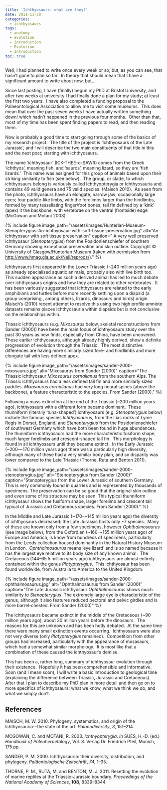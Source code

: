 ```yaml
---
title: 'Ichthyosaurs: what are they?'
date: 2011-11-28
categories:
  - ichthyosaurs
tags:
  - anatomy
  - evolution
  - introduction
  - Evolution
  - Introduction
toc: true
---
```

Well, I had planned to write once every week or so, but, as you can see, that
hasn’t gone to plan so far.  In theory that should mean that I have
a significant amount to write about now, but…

Since last posting, I have (finally) begun my PhD at Bristol University, and
after two weeks at university I had finally done a plan for my study; at least
the first two years.  I have also completed a funding proposal to the
Palaeontological Association to allow me to visit some museums.  This does mean
that over the past seven weeks I have actually written something down! which
hadn’t happened in the previous four months.  Other than that, most of my time
has been spent finding papers to read, and then reading them.

Now is probably a good time to start going through some of the basics of my
research project.  The title of the project is ‘Ichthyosaurs of the Late
Jurassic’, and I will describe the two main constituents of that title in this
and the next post; starting with ichthyosaurs.

The name ‘ichthyosaur’ (ICK-THEE-o-SAWR) comes from the Greek ‘ichthyos’,
meaning fish, and ‘sauros’, meaning lizard, so they are ‘fish lizards.’  This
name was assigned for this group of animals based upon their striking
similarity to fish (see below).  The group, or clade, to which ichthyosaurs
belong is variously called Ichthyopterygia or Ichthyosauria and contains 49
valid genera and 75 valid species. (Maisch 2010).  As seen from the photo,
ichthyosaurs have an elongate, narrow jaw; occasionally large eyes; four
paddle-like limbs, with the forelimbs larger than the hindlimbs, formed by many
tessellating finger/foot bones; tail fin defined by a ‘kink’ (apex) it the
backbone, with vertebrae on the ventral (frontside) edge (McGowan and Motani
2003).

{% include figure
image_path="/assets/images/Hunterian-Museum-Stenopterygius-An-ichthyosaur-with-soft-tissue-preservation.jpg"
alt="An ichthyosaur with soft tissue preservation" caption=" A very well
preserved ichthyosaur (_Stenopterygius_) from the Posidonienschiefer of
southern Germany showing exceptional preservation and skin outline. Copyright
© University of Glasgow/Hunterian Museum (taken with permission from
http://www.hmag.gla.ac.uk/Neil/reprods/)." %}

Ichthyosaurs first appeared in the Lower Triassic (~240 million years ago) as
already specialised aquatic animals, probably also with live birth too.  This
sudden appearance as such a derived animal has led to much debate over
ichthyosaurs origins and how they are related to other vertebrates.  It has
been variously suggested that ichthyosaurs are related to the early amphibians
and turtles before more recently settling upon a diapsid (a group comprising
, among others, lizards, dinosaurs and birds) origin.  Maisch’s (2010) recent
attempt to resolve this using two high profile amniote datasets remains places
Ichthyosauria within diapsids but is not conclusive on the relationships
within.

Triassic ichthyosaurs (e.g. _Mixosaurus_ below, skeletal reconstructions
from Sander (2000)) have been the main focus of ichthyosaurs study over the
past 30 years as new finds, especially from China, have been uncovered.  These
earlier ichthyosaurs, although already highly derived, show a definite
progression of evolution through the Triassic.  The most distinctive
differences are having more similarly sized fore- and hindlimbs and more
elongate tail with less defined apex.

{% include figure image_path="/assets/images/sander-2000-mixosaurus.jpg" alt="Mixosaurus from Sander (2000)" caption="The Triassic ichthyosaur _Mixosaurus cornalianus_ from the southern Alps. The Triassic ichthyosaurs had a less defined tail fin and more similarly sized paddles. _Mixosaurus cornalianus_ had very long neural spines (above the backbone), a feature characteristic to the species. From Sander (2000)." %}

Following a mass extinction at the end of the Triassic (~200 million years
ago), ichthyosaurs with a different form became dominant.  These thunniform
(literally ‘tuna-shaped’) ichthyosaurs (e.g. _Stenopterygius_ below)
include the famous species _Ichthyosaurus_, from the Lias rocks of Lyme
Regis in Dorset, England, and _Stenopterygius_ from the
Posidonienschiefer of southwest Germany which have both been found in huge
abundances.  The thunniform ichthyosaurs had the more characteristic fusiform
shape, much larger forelimbs and crescent-shaped tail fin.  This morphology is
found in all ichthyosaurs until they became extinct.  In the Early Jurassic
(~200–~170 million years ago) there was a particularly high diversity, although
many of these had a very similar body plan, and so disparity was lower compared
to the Late Triassic (Thorne, Ruta and Benton 2011).

{% include figure image_path="/assets/images/sander-2000-stenopterygius.jpg" alt="Stenopterygius from Sander (2000)" caption="Stenopterygius from the Lower Jurassic of southern Germany. This is very commonly found in quarries and is represented by thousands of specimens. The preservation can be so good that the original skin outline and even some of its structure may be seen. This typical thunniform ichthyosaur shows the fusiform shape, larger forelimb and crescent tail typical of Jurassic and Cretaceous species. From Sander (2000)." %}

In the Middle and Late Jurassic (~170–~145 million years ago) the diversity of
ichthyosaurs decreased: the Late Jurassic hosts only ~7 species.  Many of these
are known only from a few specimens, however _Ophthalmosaurus_ (see
image below), from the Oxfordian (~160–~155 million years ago) of
Europe and America, is know from hundreds of specimens, particularly from the
Leeds collection housed dominantly in the Natural History Museum in London. 
_Ophthalmosaurus_ means ‘eye lizard’ and is so named because it has the
largest eye relative to its body size of any known animal.  The Cretaceous
(144–65.5 million years ago) ichthyosaurs are almost entirely contained within
the genus _Platypterygius_.  This ichthyosaur has been found worldwide,
from Australia to America to the United Kingdom.

{% include figure image_path="/assets/images/sander-2000-ophthalmosaurus.jpg"
alt="Ophthalmosaurus from Sander (2000)" caption="The Late Jurassic ichthyosaur
_Ophthalmosaurus_ shows much similarity to _Stenopterygius_. The extremely large
eye is characteristic of the genus, although it also features reduced pectoral
and pelvic girdles and is more barrel-chested. From Sander (2000)" %}

The ichthyosaurs became extinct in the middle of the Cretaceous (~90 million
years ago), about 30 million years before the dinosaurs.  The reasons for this
are unknown and has been hotly debated.  At the same time there were many small
extinction events occurring.  Ichthyosaurs were also not very diverse (only
_Platypterygius_ remained).  Competition from other groups had
increased, particularly with the appearance of mosasaurs, which had a somewhat
similar morphology.  It is most like that a combination of these caused the
ichthyosaur’s demise.

This has been a, rather long, summary of ichthyosaur evolution through their
existence.  Hopefully it has been comprehensible and informative.  Soon (and
I mean soon), I will write a basic introduction to geological time (explaining
the difference between Triassic, Jurassic and Cretaceous).  After that I plan
to describe my PhD plan in more detail and then go on to more specifics of
ichthyosaurs: what we know, what we think we do, and what we simply don’t.

## References

MAISCH, M. W. 2010. Phylogeny, systematics, and origin of the Ichthyosauria—the
state of the art. _Palaeodiversity_, *3*, 151–214.

MCGOWAN, C. and MOTANI, R. 2003. _Ichthyopterygia_. _In_ SUES, H.-D. (ed.)
_Handbook of Paleoherpetology_, Vol. 8. Verlag Dr. Friedrich Pfeil, Munich, 175
pp.

SANDER, P. M. 2000. Ichthyosauria: their diversity, distribution, and
phylogeny. _Paläontologische Zeitschrift_, *74*, 1–35.

THORNE, P. M., RUTA, M. and BENTON, M. J. 2011. Resetting the evolution of
marine reptiles at the Triassic-Jurassic boundary. _Proceedings of the National
Academy of Sciences_, **108**, 8339–8344.
